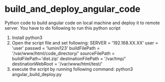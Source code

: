 # build_and_deploy_angular_code
Python code to build angular code on local machine and deploy it to remote server.
You have to do following to run this python script
1) Install python3
2) Open the script file and set following:
    SERVER = '192.168.XX.XX'
    user = 'user'
    passwd = 'lumini123'
    buildFilePath = '/var/www/html/code_directory/'
    sourceFilePath = buildFilePath+'dist.zip'
    destinationFilePath = '/var/tmp/'
    destinationWebRoot = '/var/www/html/test/'
3) execute the script by running following command:
    python3 angular_build_deploy.py
